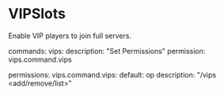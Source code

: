 VIPSlots
========

Enable VIP players to join full servers.

commands:
 vips:
  description: "Set Permissions"
  permission: vips.command.vips
  
permissions:
  vips.command.vips:
    default: op
    description: "/vips <add/remove/list>"
